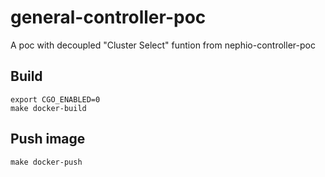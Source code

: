 # general-controller-poc
A poc with decoupled "Cluster Select" funtion from nephio-controller-poc

## Build
```
export CGO_ENABLED=0
make docker-build
```
## Push image
```
make docker-push
```
